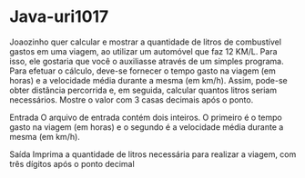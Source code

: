 # Java-uri1017
Joaozinho quer calcular e mostrar a quantidade de litros de combustível gastos em uma viagem, ao utilizar um automóvel que faz 12 KM/L. Para isso, ele gostaria que você o auxiliasse através de um simples programa. Para efetuar o cálculo, deve-se fornecer o tempo gasto na viagem (em horas) e a velocidade média durante a mesma (em km/h). Assim, pode-se obter distância percorrida e, em seguida, calcular quantos litros seriam necessários. Mostre o valor com 3 casas decimais após o ponto.

Entrada
O arquivo de entrada contém dois inteiros. O primeiro é o tempo gasto na viagem (em horas) e o segundo é a velocidade média durante a mesma (em km/h).

Saída
Imprima a quantidade de litros necessária para realizar a viagem, com três dígitos após o ponto decimal
